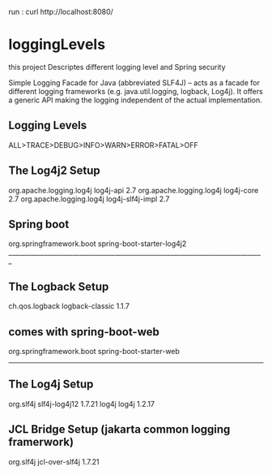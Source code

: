 run :   curl http://localhost:8080/


# loggingLevels
this project Descriptes different logging level and Spring security

Simple Logging Facade for Java (abbreviated SLF4J) – acts as a facade for different logging frameworks (e.g. java.util.logging, logback, Log4j). It offers a generic API making the logging independent of the actual implementation.

Logging Levels
--------------

ALL>TRACE>DEBUG>INFO>WARN>ERROR>FATAL>OFF

The Log4j2 Setup
----------------

<dependency>
    <groupId>org.apache.logging.log4j</groupId>
    <artifactId>log4j-api</artifactId>
    <version>2.7</version>
</dependency>
<dependency>
    <groupId>org.apache.logging.log4j</groupId>
    <artifactId>log4j-core</artifactId>
    <version>2.7</version>
</dependency>
<dependency>
    <groupId>org.apache.logging.log4j</groupId>
    <artifactId>log4j-slf4j-impl</artifactId>
    <version>2.7</version>
</dependency>


Spring boot 
-----------


 <dependency>
            <groupId>org.springframework.boot</groupId>
            <artifactId>spring-boot-starter-log4j2</artifactId>
        </dependency>
  _______________________________________________________________________________

The Logback Setup
------------------

<dependency>
    <groupId>ch.qos.logback</groupId>
    <artifactId>logback-classic</artifactId>
    <version>1.1.7</version>
</dependency>


comes with spring-boot-web
----------------------------
 <dependency>
            <groupId>org.springframework.boot</groupId>
            <artifactId>spring-boot-starter-web</artifactId>
        </dependency>



-------------------------------------------------------------------------------------
The Log4j Setup
----------------

<dependency>
    <groupId>org.slf4j</groupId>
    <artifactId>slf4j-log4j12</artifactId>
    <version>1.7.21</version>
</dependency>
<dependency>
    <groupId>log4j</groupId>
    <artifactId>log4j</artifactId>
    <version>1.2.17</version>
</dependency>


JCL Bridge Setup (jakarta common logging framerwork)
----------------

<dependency>
    <groupId>org.slf4j</groupId>
    <artifactId>jcl-over-slf4j</artifactId>
    <version>1.7.21</version>
</dependency>


